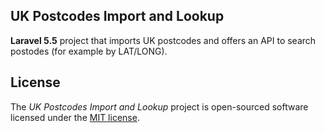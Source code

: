 ## UK Postcodes Import and Lookup

**Laravel 5.5** project that imports UK postcodes and offers an API to search postodes (for example by LAT/LONG).

## License

The *UK Postcodes Import and Lookup* project is open-sourced software licensed under the [MIT license](http://opensource.org/licenses/MIT).
